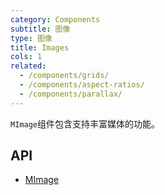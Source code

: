 ```yaml
---
category: Components
subtitle: 图像
type: 图像
title: Images
cols: 1
related:
  - /components/grids/
  - /components/aspect-ratios/
  - /components/parallax/
---
```


`MImage`组件包含支持丰富媒体的功能。

## API

- [MImage](/docs/api/MImage)